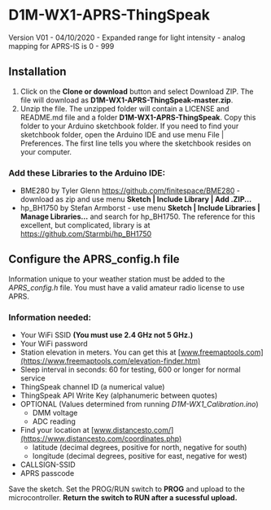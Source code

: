 # D1M-WX1-APRS-ThingSpeak

Version V01 - 04/10/2020 - Expanded range for light intensity
                         - analog mapping for APRS-IS is 0 - 999
## Installation
1. Click on the **Clone or download** button and select Download ZIP. The file will download as **D1M-WX1-APRS-ThingSpeak-master.zip**. 
2. Unzip the file. The unzipped folder will contain a LICENSE and README.md file and a folder **D1M-WX1-APRS-ThingSpeak**. Copy this folder to your Arduino sketchbook folder. If you need to find your sketchbook folder, open the Arduino IDE and use menu File | Preferences. The first line tells you where the sketchbook resides on your computer. 

### Add these Libraries to the Arduino IDE:
* BME280 by Tyler Glenn https://github.com/finitespace/BME280 - download as zip and use menu **Sketch | Include Library | Add .ZIP...**
* hp_BH1750 by Stefan Armborst - use menu **Sketch | Include Libraries | Manage Libraries...** and search for hp_BH1750. The reference for this excellent, but complicated, library is at https://github.com/Starmbi/hp_BH1750

## Configure the APRS_config.h file
Information unique to your weather station must be added to the *APRS_config.h* file. You must have a valid amateur radio license to use APRS.

### Information needed:
- Your WiFi SSID **(You must use 2.4 GHz not 5 GHz.)**
- Your WiFi password
- Station elevation in meters. You can get this at [www.freemaptools.com](https://www.freemaptools.com/elevation-finder.htm)
- Sleep interval in seconds: 60 for testing, 600 or longer for normal service
- ThingSpeak channel ID (a numerical value)
- ThingSpeak API Write Key (alphanumeric between quotes)
- OPTIONAL (Values determined from running *D1M-WX1_Calibration.ino*)
  - DMM voltage
  - ADC reading
- Find your location at [www.distancesto.com/](https://www.distancesto.com/coordinates.php)
  - latitude (decimal degrees, positive for north, negative for south)
  - longitude (decimal degrees, positive for east, negative for west)
- CALLSIGN-SSID
- APRS passcode

Save the sketch. Set the PROG/RUN switch to **PROG** and upload to the microcontroller. **Return the switch to RUN after a sucessful upload.**
